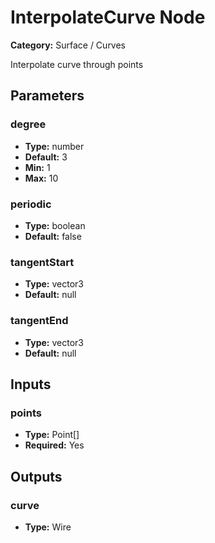 
# InterpolateCurve Node

**Category:** Surface / Curves

Interpolate curve through points

## Parameters


### degree
- **Type:** number
- **Default:** 3
- **Min:** 1
- **Max:** 10



### periodic
- **Type:** boolean
- **Default:** false





### tangentStart
- **Type:** vector3
- **Default:** null





### tangentEnd
- **Type:** vector3
- **Default:** null





## Inputs


### points
- **Type:** Point[]
- **Required:** Yes



## Outputs


### curve
- **Type:** Wire




